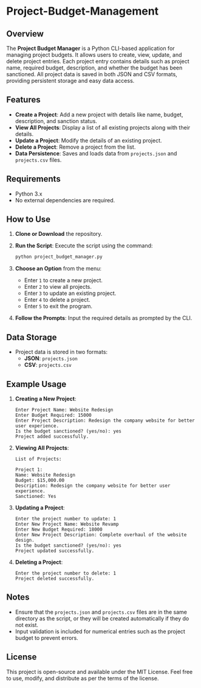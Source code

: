 # Project-Budget-Management

## Overview
The **Project Budget Manager** is a Python CLI-based application for managing project budgets. It allows users to create, view, update, and delete project entries. Each project entry contains details such as project name, required budget, description, and whether the budget has been sanctioned. All project data is saved in both JSON and CSV formats, providing persistent storage and easy data access.

## Features
- **Create a Project**: Add a new project with details like name, budget, description, and sanction status.
- **View All Projects**: Display a list of all existing projects along with their details.
- **Update a Project**: Modify the details of an existing project.
- **Delete a Project**: Remove a project from the list.
- **Data Persistence**: Saves and loads data from `projects.json` and `projects.csv` files.

## Requirements
- Python 3.x
- No external dependencies are required.

## How to Use
1. **Clone or Download** the repository.
2. **Run the Script**: Execute the script using the command:
    ```bash
    python project_budget_manager.py
    ```
3. **Choose an Option** from the menu:
    - Enter `1` to create a new project.
    - Enter `2` to view all projects.
    - Enter `3` to update an existing project.
    - Enter `4` to delete a project.
    - Enter `5` to exit the program.

4. **Follow the Prompts**: Input the required details as prompted by the CLI.

## Data Storage
- Project data is stored in two formats:
  - **JSON**: `projects.json`
  - **CSV**: `projects.csv`

## Example Usage
1. **Creating a New Project**:
    ```
    Enter Project Name: Website Redesign
    Enter Budget Required: 15000
    Enter Project Description: Redesign the company website for better user experience.
    Is the budget sanctioned? (yes/no): yes
    Project added successfully.
    ```

2. **Viewing All Projects**:
    ```
    List of Projects:

    Project 1:
    Name: Website Redesign
    Budget: $15,000.00
    Description: Redesign the company website for better user experience.
    Sanctioned: Yes
    ```

3. **Updating a Project**:
    ```
    Enter the project number to update: 1
    Enter New Project Name: Website Revamp
    Enter New Budget Required: 18000
    Enter New Project Description: Complete overhaul of the website design.
    Is the budget sanctioned? (yes/no): yes
    Project updated successfully.
    ```

4. **Deleting a Project**:
    ```
    Enter the project number to delete: 1
    Project deleted successfully.
    ```

## Notes
- Ensure that the `projects.json` and `projects.csv` files are in the same directory as the script, or they will be created automatically if they do not exist.
- Input validation is included for numerical entries such as the project budget to prevent errors.

## License
This project is open-source and available under the MIT License. Feel free to use, modify, and distribute as per the terms of the license.
